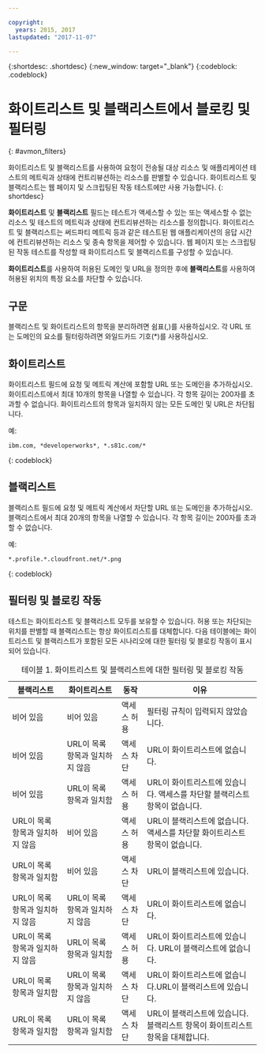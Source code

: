 ```yaml
---

copyright:
  years: 2015, 2017
lastupdated: "2017-11-07"

---
```


{:shortdesc: .shortdesc}
{:new_window: target="_blank"}
{:codeblock: .codeblock}

# 화이트리스트 및 블랙리스트에서 블로킹 및 필터링
{: #avmon_filters}

화이트리스트 및 블랙리스트를 사용하여 요청이 전송될 대상 리소스 및 애플리케이션 테스트의 메트릭과 상태에 컨트리뷰션하는 리소스를 판별할 수 있습니다. 화이트리스트 및 블랙리스트는 웹 페이지 및 스크립팅된 작동 테스트에만 사용 가능합니다.
{: shortdesc}

**화이트리스트** 및 **블랙리스트** 필드는 테스트가 액세스할 수 있는 또는 액세스할 수 없는 리소스 및 테스트의 메트릭과 상태에 컨트리뷰션하는 리소스를 정의합니다. 화이트리스트 및 블랙리스트는 써드파티 메트릭 등과 같은 테스트된 웹 애플리케이션의 응답 시간에 컨트리뷰션하는 리소스 및 종속 항목을 제어할 수 있습니다. 웹 페이지 또는 스크립팅된 작동 테스트를 작성할 때 화이트리스트 및 블랙리스트를 구성할 수 있습니다. 

**화이트리스트**를 사용하여 허용된 도메인 및 URL을 정의한 후에 **블랙리스트**를 사용하여 허용된 위치의 특정 요소를 차단할 수 있습니다. 

## 구문

블랙리스트 및 화이트리스트의 항목을 분리하려면 쉼표(,)를 사용하십시오. 각 URL 또는 도메인의 요소를 필터링하려면 와일드카드 기호(\*)를 사용하십시오. 

## 화이트리스트

화이트리스트 필드에 요청 및 메트릭 계산에 포함할 URL 또는 도메인을 추가하십시오. 화이트리스트에서 최대 10개의 항목을 나열할 수 있습니다. 각 항목 길이는 200자를 초과할 수 없습니다. 화이트리스트의 항목과 일치하지 않는 모든 도메인 및 URL은 차단됩니다. 

예:
```
ibm.com, *developerworks*, *.s81c.com/*
```
{: codeblock}

## 블랙리스트

블랙리스트 필드에 요청 및 메트릭 계산에서 차단할 URL 또는 도메인을 추가하십시오. 블랙리스트에서 최대 20개의 항목을 나열할 수 있습니다. 각 항목 길이는 200자를 초과할 수 없습니다. 

예:
```
*.profile.*.cloudfront.net/*.png
```
{: codeblock}

## 필터링 및 블로킹 작동

테스트는 화이트리스트 및 블랙리스트 모두를 보유할 수 있습니다. 허용 또는 차단되는 위치를 판별할 때 블랙리스트는 항상 화이트리스트를 대체합니다. 다음 테이블에는 화이트리스트 및 블랙리스트가 포함된 모든 시나리오에 대한 필터링 및 블로킹 작동이 표시되어 있습니다. 

<table id="avmon_whitelist_blacklist__table_gyg_vvp_fbb">
<caption>테이블 1. 화이트리스트 및 블랙리스트에 대한 필터링 및 블로킹 작동</caption>
<thead>
<tr>
<th>블랙리스트</th>
<th>화이트리스트</th>
<th>동작</th>
<th>이유</th>
</tr>
</thead>
<tbody>
<tr>
<td>비어 있음</td>
<td>비어 있음</td>
<td>액세스 허용</td>
<td>필터링 규칙이 입력되지 않았습니다.</td>
</tr>
<tr>
<td>비어 있음</td>
<td>URL이 목록 항목과 일치하지 않음</td>
<td>액세스 차단</td>
<td>URL이 화이트리스트에 없습니다.</td>
</tr>
<tr>
<td>비어 있음</td>
<td>URL이 목록 항목과 일치함</td>
<td>액세스 허용</td>
<td>URL이 화이트리스트에 있습니다. 액세스를 차단할 블랙리스트 항목이 없습니다. </td>
</tr>
<tr>
<td>URL이 목록 항목과 일치하지 않음</td>
<td>비어 있음</td>
<td>액세스 허용</td>
<td>URL이 블랙리스트에 없습니다.액세스를 차단할 화이트리스트 항목이 없습니다. </td>
</tr>
<tr>
<td>URL이 목록 항목과 일치함</td>
<td>비어 있음</td>
<td>액세스 차단</td>
<td>URL이 블랙리스트에 있습니다.</td>
</tr>
<tr>
<td>URL이 목록 항목과 일치하지 않음</td>
<td>URL이 목록 항목과 일치하지 않음</td>
<td>액세스 차단</td>
<td>URL이 화이트리스트에 없습니다.</td>
</tr>
<tr>
<td>URL이 목록 항목과 일치하지 않음</td>
<td>URL이 목록 항목과 일치함</td>
<td>액세스 허용</td>
<td>URL이 화이트리스트에 있습니다. URL이 블랙리스트에 없습니다.</td>
</tr>
<tr>
<td>URL이 목록 항목과 일치함</td>
<td>URL이 목록 항목과 일치하지 않음</td>
<td>액세스 차단</td>
<td>URL이 화이트리스트에 없습니다.URL이 블랙리스트에 있습니다.</td>
</tr>
<tr>
<td>URL이 목록 항목과 일치함</td>
<td>URL이 목록 항목과 일치함</td>
<td>액세스 차단</td>
<td>URL이 블랙리스트에 있습니다.블랙리스트 항목이 화이트리스트 항목을 대체합니다. </td>
</tr>
</tbody>
</table>
